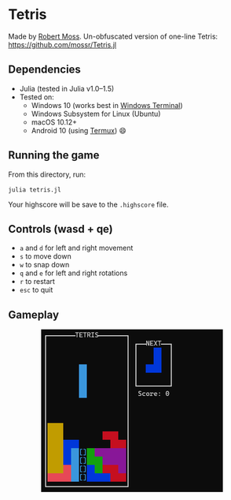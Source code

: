 # Tetris

Made by [Robert Moss](https://github.com/mossr). Un-obfuscated version of one-line Tetris: https://github.com/mossr/Tetris.jl

## Dependencies
- Julia (tested in Julia v1.0–1.5)
- Tested on:
    - Windows 10 (works best in [Windows Terminal](https://github.com/microsoft/terminal))
    - Windows Subsystem for Linux (Ubuntu)
    - macOS 10.12+
    - Android 10 (using [Termux](https://github.com/termux/termux-packages/issues/58#issuecomment-529036798)) 😄 

## Running the game
From this directory, run:
```console
julia tetris.jl
```

Your highscore will be save to the `.highscore` file.


## Controls (wasd + qe)
* `a` and `d` for left and right movement
* `s` to move down
* `w` to snap down
* `q` and `e` for left and right rotations
* `r` to restart
* `esc` to quit



## Gameplay
<p align="center">
  <img src="https://github.com/JuliaGaming/Tetris/blob/master/Tetris-mossr/img/tetris.png">
</p>